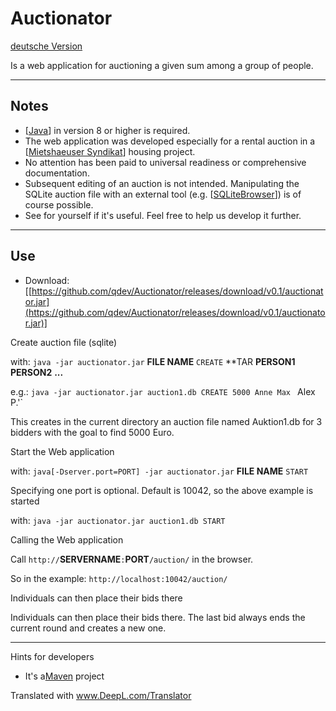 # Auctionator

[deutsche Version](./README_de.md)

Is a web application for auctioning a given sum among a group of people. 

---
## Notes

* [[Java](https://java.com/de/download)] in version 8 or higher is required.
* The web application was developed especially for a rental auction in a [[Mietshaeuser Syndikat](https://www.syndikat.org)] housing project. 
* No attention has been paid to universal readiness or comprehensive documentation.
* Subsequent editing of an auction is not intended. Manipulating the SQLite auction file with an external tool (e.g. [[SQLiteBrowser](http://sqlitebrowser.org/)]) is of course possible.
* See for yourself if it's useful. Feel free to help us develop it further.


---
## Use

* Download: [[https://github.com/qdev/Auctionator/releases/download/v0.1/auctionator.jar](https://github.com/qdev/Auctionator/releases/download/v0.1/auctionator.jar)]


Create auction file (sqlite)

  with: `java -jar auctionator.jar` **FILE NAME** `CREATE` **TAR **PERSON1** **PERSON2** **...**
  
  e.g.: `java -jar auctionator.jar auction1.db CREATE 5000 Anne Max ` Alex P.'`
  
  This creates in the current directory an auction file named Auktion1.db for 3 bidders with the goal to find 5000 Euro.
  
Start the Web application
  
  with: `java[-Dserver.port=PORT] -jar auctionator.jar` **FILE NAME** `START`
  
  Specifying one port is optional. Default is 10042, so the above example is started
  
  with: `java -jar auctionator.jar auction1.db START`
  
Calling the Web application
  
  Call `http://`**SERVERNAME**`:`**PORT**`/auction/` in the browser.
  
  So in the example: `http://localhost:10042/auction/`
  
  Individuals can then place their bids there 
  
  Individuals can then place their bids there. The last bid always ends the current round and creates a new one.
  
---
Hints for developers

* It's a[Maven](https://maven.apache.org/) project  



Translated with www.DeepL.com/Translator

